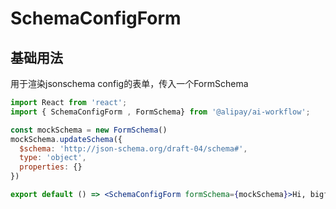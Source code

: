 # SchemaConfigForm

## 基础用法

用于渲染jsonschema config的表单，传入一个FormSchema 

```jsx
import React from 'react';
import { SchemaConfigForm , FormSchema} from '@alipay/ai-workflow';

const mockSchema = new FormSchema()
mockSchema.updateSchema({
  $schema: 'http://json-schema.org/draft-04/schema#',
  type: 'object',
  properties: {}
})

export default () => <SchemaConfigForm formSchema={mockSchema}>Hi, bigfish</SchemaConfigForm>;
```

<API id="SchemaConfigForm"></API>
